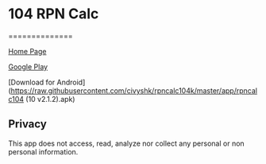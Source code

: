# 104 RPN Calc
==============

[Home Page](http://civyshk.github.io/rpncalc104k/)

[Google Play](https://play.google.com/store/apps/details?id=net.project104.civyshkrpncalc)

[Download for Android](https://raw.githubusercontent.com/civyshk/rpncalc104k/master/app/rpncalc104 (10 v2.1.2).apk)

## Privacy

This app does not access, read, analyze nor collect any personal or non personal information.
